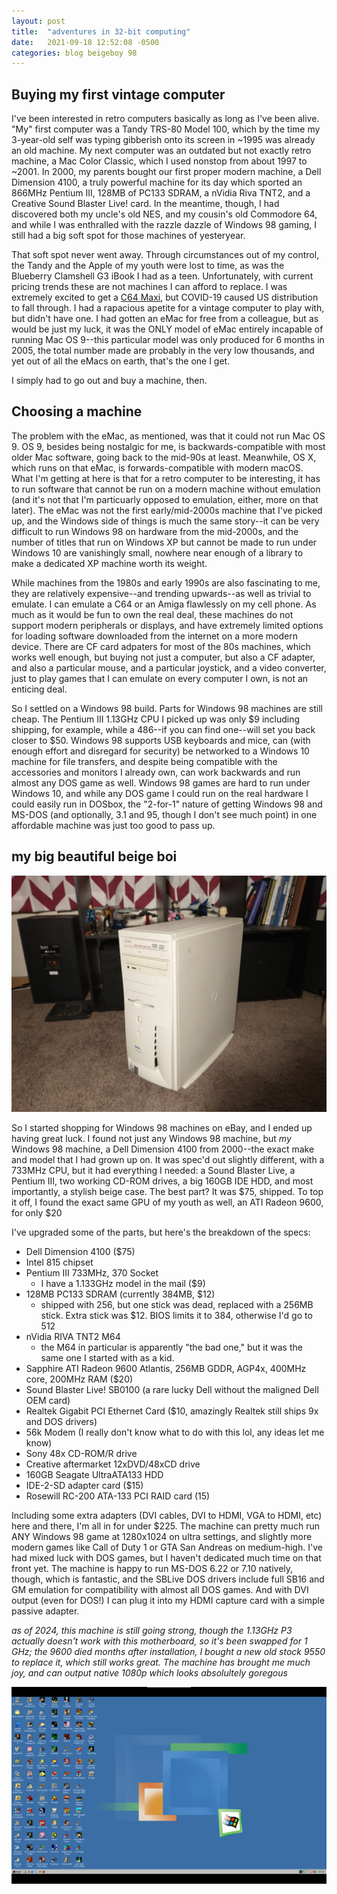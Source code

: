 ```yaml
---
layout: post
title:  "adventures in 32-bit computing"
date:   2021-09-18 12:52:08 -0500
categories: blog beigeboy 98
---
```


## Buying my first vintage computer

I've been interested in retro computers basically as long as I've been alive. "My" first computer was a Tandy TRS-80 Model 100, which by the time my 3-year-old self was typing gibberish onto its screen in ~1995 was already an old machine. My next computer was an outdated but not exactly retro machine, a Mac Color Classic, which I used nonstop from about 1997 to ~2001. In 2000, my parents bought our first proper modern machine, a Dell Dimension 4100, a truly powerful machine for its day which sported an 866MHz Pentium III, 128MB of PC133 SDRAM, a nVidia Riva TNT2, and a Creative Sound Blaster Live! card. In the meantime, though, I had discovered both my uncle's old NES, and my cousin's old Commodore 64, and while I was enthralled with the razzle dazzle of Windows 98 gaming, I still had a big soft spot for those machines of yesteryear. 

That soft spot never went away. Through circumstances out of my control, the Tandy and the Apple of my youth were lost to time, as was the Blueberry Clamshell G3 iBook I had as a teen. Unfortunately, with current pricing trends these are not machines I can afford to replace. I was extremely excited to get a [C64 Maxi](inserturl), but COVID-19 caused US distribution to fall through. I had a rapacious apetite for a vintage computer to play with, but didn't have one. I had gotten an eMac for free from a colleague, but as would be just my luck, it was the ONLY model of eMac entirely incapable of running Mac OS 9--this particular model was only produced for 6 months in 2005, the total number made are probably in the very low thousands, and yet out of all the eMacs on earth, that's the one I get. 

I simply had to go out and buy a machine, then. 

## Choosing a machine

The problem with the eMac, as mentioned, was that it could not run Mac OS 9. OS 9, besides being nostalgic for me, is backwards-compatible with most older Mac software, going back to the mid-90s at least. Meanwhile, OS X, which runs on that eMac, is forwards-compatible with modern macOS. What I'm getting at here is that for a retro computer to be interesting, it has to run software that cannot be run on a modern machine without emulation (and it's not that I'm particuarly opposed to emulation, either, more on that later). The eMac was not the first early/mid-2000s machine that I've picked up, and the Windows side of things is much the same story--it can be very difficult to run Windows 98 on hardware from the mid-2000s, and the number of titles that run on Windows XP but cannot be made to run under Windows 10 are vanishingly small, nowhere near enough of a library to make a dedicated XP machine worth its weight. 

While machines from the 1980s and early 1990s are also fascinating to me, they are relatively expensive--and trending upwards--as well as trivial to emulate. I can emulate a C64 or an Amiga flawlessly on my cell phone. As much as it would be fun to own the real deal, these machines do not support modern peripherals or displays, and have extremely limited options for loading software downloaded from the internet on a more modern device. There are CF card adpaters for most of the 80s machines, which works well enough, but buying not just a computer, but also a CF adapter, and also a particular mouse, and a particular joystick, and a video converter, just to play games that I can emulate on every computer I own, is not an enticing deal. 

So I settled on a Windows 98 build. Parts for Windows 98 machines are still cheap. The Pentium III 1.13GHz CPU I picked up was only $9 including shipping, for example, while a 486--if you can find one--will set you back closer to $50. Windows 98 supports USB keyboards and mice, can (with enough effort and disregard for security) be networked to a Windows 10 machine for file transfers, and despite being compatible with the accessories and monitors I already own, can work backwards and run almost any DOS game as well. Windows 98 games are hard to run under Windows 10, and while any DOS game I could run on the real hardware I could easily run in DOSbox, the "2-for-1" nature of getting Windows 98 and MS-DOS (and optionally, 3.1 and 95, though I don't see much point) in one affordable machine was just too good to pass up. 

## my big beautiful beige boi

![The big beautiful beige boy](/archive/beigeboy/bigBeautifulBeigeBoy.jpg)

So I started shopping for Windows 98 machines on eBay, and I ended up having great luck. I found not just any Windows 98 machine, but *my* Windows 98 machine, a Dell Dimension 4100 from 2000--the exact make and model that I had grown up on. It was spec'd out slightly different, with a 733MHz CPU, but it had everything I needed: a Sound Blaster Live, a Pentium III, two working CD-ROM drives, a big 160GB IDE HDD, and most importantly, a stylish beige case. The best part? It was $75, shipped. To top it off, I found the exact same GPU of my youth as well, an ATI Radeon 9600, for only $20

I've upgraded some of the parts, but here's the breakdown of the specs:

- Dell Dimension 4100 ($75)
- Intel 815 chipset
- Pentium III 733MHz, 370 Socket
  - I have a 1.133GHz model in the mail ($9)
- 128MB PC133 SDRAM (currently 384MB, $12)
  - shipped with 256, but one stick was dead, replaced with a 256MB stick. Extra stick was $12. BIOS limits it to 384, otherwise I'd go to 512
- nVidia RIVA TNT2 M64
  - the M64 in particular is apparently "the bad one," but it was the same one I started with as a kid. 
- Sapphire ATI Radeon 9600 Atlantis, 256MB GDDR, AGP4x, 400MHz core, 200MHz RAM ($20)
- Sound Blaster Live! SB0100 (a rare lucky Dell without the maligned Dell OEM card)
- Realtek Gigabit PCI Ethernet Card ($10, amazingly Realtek still ships 9x and DOS drivers)
- 56k Modem (I really don't know what to do with this lol, any ideas let me know)
- Sony 48x CD-ROM/R drive
- Creative aftermarket 12xDVD/48xCD drive
- 160GB Seagate UltraATA133 HDD
- IDE-2-SD adapter card ($15)
- Rosewill RC-200 ATA-133 PCI RAID card (15)

Including some extra adapters (DVI cables, DVI to HDMI, VGA to HDMI, etc) here and there, I'm all in for under $225. The machine can pretty much run ANY Windows 98 game at 1280x1024 on ultra settings, and slightly more modern games like Call of Duty 1 or GTA San Andreas on medium-high. I've had mixed luck with DOS games, but I haven't dedicated much time on that front yet. The machine is happy to run MS-DOS 6.22 or 7.10 natively, though, which is fantastic, and the SBLive DOS drivers include full SB16 and GM emulation for compatibility with almost all DOS games. And with DVI output (even for DOS!) I can plug it into my HDMI capture card with a simple passive adapter. 

*as of 2024, this machine is still going strong, though the 1.13GHz P3 actually doesn't work with this motherboard, so it's been swapped for 1 GHz; the 9600 died months after installation, I bought a new old stock 9550 to replace it, which still works great. The machine has brought me much joy, and can output native 1080p which looks absolultely goregous*

![Windows 98SE running at 1080p](/archive/beigeboy/1080p.PNG)